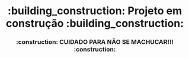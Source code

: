 <div align="center">
  <h1>:building_construction: Projeto em construção :building_construction:</h1>
  <h3> :construction: CUIDADO PARA NÃO SE MACHUCAR!!! :construction: </h3>
</div>
